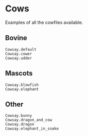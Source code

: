 # Cows

Examples of all the cowfiles available.

## Bovine

```@docs
Cowsay.default
Cowsay.cower
Cowsay.udder
```

## Mascots

```@docs
Cowsay.blowfish
Cowsay.elephant
```

## Other

```@docs
Cowsay.bunny
Cowsay.dragon_and_cow
Cowsay.dragon
Cowsay.elephant_in_snake
```
